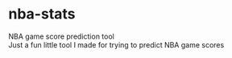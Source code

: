 # nba-stats
NBA game score prediction tool <br>
Just a fun little tool I made for trying to predict NBA game scores <br>
